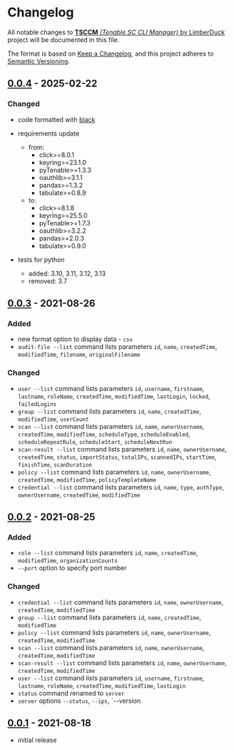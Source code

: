 # Changelog

All notable changes to [**TSCCM** *(Tenable.SC CLI Manager)* by LimberDuck][1] project will be documented in this file.

The format is based on [Keep a Changelog](https://keepachangelog.com/en/1.0.0/),
and this project adheres to [Semantic Versioning](https://semver.org/spec/v2.0.0.html).

## [0.0.4] - 2025-02-22

### Changed

- code formatted with [black](https://black.readthedocs.io)
- requirements update
  - from:
    - click>=8.0.1
    - keyring>=23.1.0
    - pyTenable>=1.3.3
    - oauthlib>=3.1.1
    - pandas>=1.3.2
    - tabulate>=0.8.9
  - to:
    - click>=8.1.8
    - keyring>=25.5.0
    - pyTenable>=1.7.3
    - oauthlib>=3.2.2
    - pandas>=2.0.3
    - tabulate>=0.9.0

- tests for python
  - added: 3.10, 3.11, 3.12, 3.13
  - removed: 3.7

## [0.0.3] - 2021-08-26

### Added

- new format option to display data - `csv`
- `audit-file --list` command lists parameters `id`, `name`, `createdTime`, `modifiedTime`, `filename`, `originalFilename`

### Changed

- `user --list` command lists parameters `id`, `username`, `firstname`, `lastname`, `roleName`, `createdTime`, `modifiedTime`, `lastLogin`, `locked`, `failedLogins`
- `group --list` command lists parameters `id`, `name`, `createdTime`, `modifiedTime`, `userCount`
- `scan --list` command lists parameters `id`, `name`, `ownerUsername`, `createdTime`, `modifiedTime`, `scheduleType`, `scheduleEnabled`, `scheduleRepeatRule`, `scheduleStart`, `scheduleNextRun`
- `scan-result --list` command lists parameters `id`, `name`, `ownerUsername`, `createdTime`, `status`, `importStatus`, `totalIPs`, `scannedIPs`, `startTime`, `finishTime`, `scanDuration`
- `policy --list` command lists parameters `id`, `name`, `ownerUsername`, `createdTime`, `modifiedTime`, `policyTemplateName`
- `credential --list` command lists parameters `id`, `name`, `type`, `authType`, `ownerUsername`, `createdTime`, `modifiedTime`

## [0.0.2] - 2021-08-25

### Added

- `role --list` command lists parameters `id`, `name`, `createdTime`, `modifiedTime`, `organizationCounts`
- `--port` option to specify port number

### Changed

- `credential --list` command lists parameters `id`, `name`, `ownerUsername`, `createdTime`, `modifiedTime`
- `group --list` command lists parameters `id`, `name`, `createdTime`, `modifiedTime`
- `policy --list` command lists parameters `id`, `name`, `ownerUsername`, `createdTime`, `modifiedTime`
- `scan --list` command lists parameters `id`, `name`, `ownerUsername`, `createdTime`, `modifiedTime`
- `scan-result --list` command lists parameters `id`, `name`, `ownerUsername`, `createdTime`, `modifiedTime`
- `user --list` command lists parameters `id`, `username`, `firstname`, `lastname`, `roleName`, `createdTime`, `modifiedTime`, `lastLogin`
- `status` command renamed to `server`
- `server` options `--status`, `--ips`, `--version

## [0.0.1] - 2021-08-18

- initial release



[0.0.4]: https://github.com/LimberDuck/tsccm/compare/v0.0.3...v0.0.4
[0.0.3]: https://github.com/LimberDuck/tsccm/compare/v0.0.2...v0.0.3
[0.0.2]: https://github.com/LimberDuck/tsccm/compare/v0.0.1...v0.0.2
[0.0.1]: https://github.com/LimberDuck/tsccm/releases/tag/v0.0.1

[1]: https://github.com/LimberDuck/tsccm
